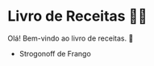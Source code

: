 # Livro de Receitas :man_cook:

Olá! Bem-vindo ao livro de receitas. :wave:

- Strogonoff de Frango

  